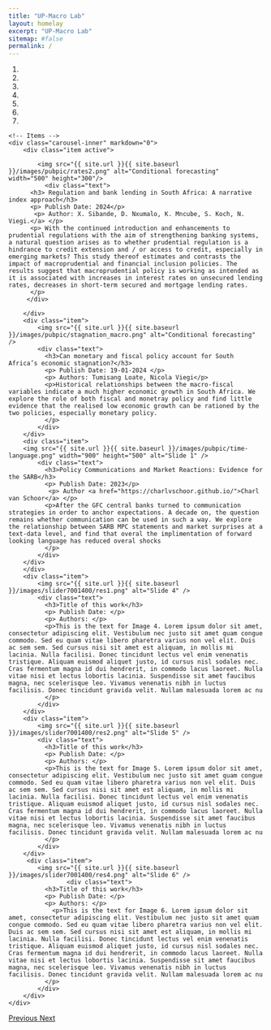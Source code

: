 ```yaml
---
title: "UP-Macro Lab"
layout: homelay
excerpt: "UP-Macro Lab"
sitemap: #false
permalink: /
---
```


<div markdown="0" id="carousel" class="carousel slide" data-ride="carousel" data-interval="4000" data-pause="hover" >
    <!-- Menu -->
    <ol class="carousel-indicators">
        <li data-target="#carousel" data-slide-to="0" class="active"></li>
        <li data-target="#carousel" data-slide-to="1"></li>
        <li data-target="#carousel" data-slide-to="2"></li>
        <li data-target="#carousel" data-slide-to="3"></li>
        <li data-target="#carousel" data-slide-to="4"></li>
        <li data-target="#carousel" data-slide-to="5"></li>
        <li data-target="#carousel" data-slide-to="6"></li>
    </ol>

    <!-- Items -->
    <div class="carousel-inner" markdown="0">
        <div class="item active">

            <img src="{{ site.url }}{{ site.baseurl }}/images/pubpic/rates2.png" alt="Conditional forecasting"  width="500" height="300"/> 
              <div class="text">
          <h3> Regulation and bank lending in South Africa: A narrative index approach</h3>
          <p> Publish Date: 2024</p>
           <p> Author: X. Sibande, D. Nxumalo, K. Mncube, S. Koch, N. Viegi.</a> </p>
          <p> With the continued introduction and enhancements to prudential regulations with the aim of strengthening banking systems, a natural question arises as to whether prudential regulation is a hindrance to credit extension and / or access to credit, especially in emerging markets? This study thereof estimates and contrasts the impact of macroprudential and financial inclusion policies. The results suggest that macroprudential policy is working as intended as it is associated with increases in interest rates on unsecured lending rates, decreases in short-term secured and mortgage lending rates.
          </p>      
         </div>  

        </div>
        <div class="item">
            <img src="{{ site.url }}{{ site.baseurl }}/images/pubpic/stagnation_macro.png" alt="Conditional forecasting" />
            <div class="text">
              <h3>Can monetary and fiscal policy account for South Africa’s economic stagnation?</h3>
              <p> Publish Date: 19-01-2024 </p>
              <p> Authors: Tumisang Loate, Nicola Viegi</p>
              <p>Historical relationships between the macro-fiscal variables indicate a much higher economic growth in South Africa. We explore the role of both fiscal and monetray policy and find little evidence that the realised low economic growth can be rationed by the two policies, especially monetary policy. 
              </p>
            </div>
        </div>
        <div class="item">
        <img src="{{ site.url }}{{ site.baseurl }}/images/pubpic/time-language.png" width="900" height="500" alt="Slide 1" />
            <div class="text">
              <h3>Policy Communications and Market Reactions: Evidence for the SARB</h3>
              <p> Publish Date: 2023</p>
               <p> Author <a href="https://charlvschoor.github.io/">Charl van Schoor</a> </p>
              <p>After the GFC central banks turned to communication strategies in order to anchor expectations. A decade on, the question remains whether communication can be used in such a way. We explore the relationship between SARB MPC statements and market surprises at a text-data level, and find that overal the implimentation of forward looking language has reduced overal shocks
              </p>      
            </div>
        </div>
        </div>
        <div class="item">
            <img src="{{ site.url }}{{ site.baseurl }}/images/slider7001400/res1.png" alt="Slide 4" />
            <div class="text">
              <h3>Title of this work</h3>
              <p> Publish Date: </p>
              <p> Authors: </p>
              <p>This is the text for Image 4. Lorem ipsum dolor sit amet, consectetur adipiscing elit. Vestibulum nec justo sit amet quam congue commodo. Sed eu quam vitae libero pharetra varius non vel elit. Duis ac sem sem. Sed cursus nisi sit amet est aliquam, in mollis mi lacinia. Nulla facilisi. Donec tincidunt lectus vel enim venenatis tristique. Aliquam euismod aliquet justo, id cursus nisl sodales nec. Cras fermentum magna id dui hendrerit, in commodo lacus laoreet. Nulla vitae nisi et lectus lobortis lacinia. Suspendisse sit amet faucibus magna, nec scelerisque leo. Vivamus venenatis nibh in luctus facilisis. Donec tincidunt gravida velit. Nullam malesuada lorem ac nu
              </p>
            </div>
        </div>
        <div class="item">
            <img src="{{ site.url }}{{ site.baseurl }}/images/slider7001400/res2.png" alt="Slide 5" />
            <div class="text">
              <h3>Title of this work</h3>
              <p> Publish Date: </p>
              <p> Authors: </p>
              <p>This is the text for Image 5. Lorem ipsum dolor sit amet, consectetur adipiscing elit. Vestibulum nec justo sit amet quam congue commodo. Sed eu quam vitae libero pharetra varius non vel elit. Duis ac sem sem. Sed cursus nisi sit amet est aliquam, in mollis mi lacinia. Nulla facilisi. Donec tincidunt lectus vel enim venenatis tristique. Aliquam euismod aliquet justo, id cursus nisl sodales nec. Cras fermentum magna id dui hendrerit, in commodo lacus laoreet. Nulla vitae nisi et lectus lobortis lacinia. Suspendisse sit amet faucibus magna, nec scelerisque leo. Vivamus venenatis nibh in luctus facilisis. Donec tincidunt gravida velit. Nullam malesuada lorem ac nu
              </p>
            </div>
        </div>       
         <div class="item">
            <img src="{{ site.url }}{{ site.baseurl }}/images/slider7001400/res4.png" alt="Slide 6" />
                    <div class="text">
              <h3>Title of this work</h3>
              <p> Publish Date: </p>
              <p> Authors: </p>
                <p>This is the text for Image 6. Lorem ipsum dolor sit amet, consectetur adipiscing elit. Vestibulum nec justo sit amet quam congue commodo. Sed eu quam vitae libero pharetra varius non vel elit. Duis ac sem sem. Sed cursus nisi sit amet est aliquam, in mollis mi lacinia. Nulla facilisi. Donec tincidunt lectus vel enim venenatis tristique. Aliquam euismod aliquet justo, id cursus nisl sodales nec. Cras fermentum magna id dui hendrerit, in commodo lacus laoreet. Nulla vitae nisi et lectus lobortis lacinia. Suspendisse sit amet faucibus magna, nec scelerisque leo. Vivamus venenatis nibh in luctus facilisis. Donec tincidunt gravida velit. Nullam malesuada lorem ac nu
              </p>
            </div>
        </div>
    </div>
  <a class="left carousel-control" href="#carousel" role="button" data-slide="prev">
    <span class="glyphicon glyphicon-chevron-left" aria-hidden="true"></span>
    <span class="sr-only">Previous</span>
  </a>
  <a class="right carousel-control" href="#carousel" role="button" data-slide="next">
    <span class="glyphicon glyphicon-chevron-right" aria-hidden="true"></span>
    <span class="sr-only">Next</span>
  </a>
</div>




<!-- <center>
<figure class="second">
  <img src="{{ site.url }}{{ site.baseurl }}/images/logopic/sarb.png" style="width: 150px">
  <img src="{{ site.url }}{{ site.baseurl }}/images/logopic/tuks.png" style="width: 250px">
</figure>
</center> -->
